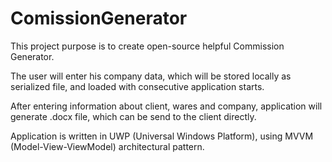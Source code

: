 # ComissionGenerator
This project purpose is to create open-source helpful Commission Generator.

The user will enter his company data, which will be stored locally as serialized file, and loaded with consecutive application starts.

After entering information about client, wares and company, application will generate .docx file, which can be send to the client directly.

Application is written in UWP (Universal Windows Platform), using MVVM (Model-View-ViewModel) architectural pattern.

